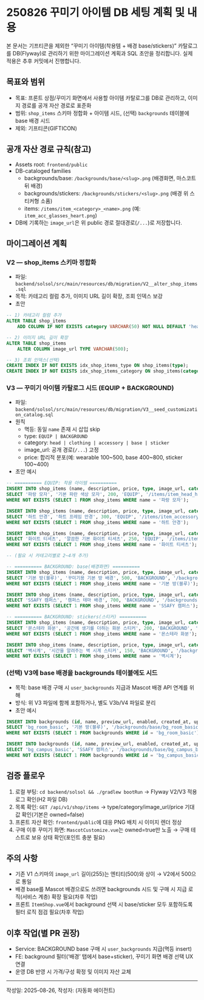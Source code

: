 # 250826 꾸미기 아이템 DB 세팅 계획 및 내용

본 문서는 기프티콘을 제외한 “꾸미기 아이템(착용템 + 배경 base/stickers)” 카탈로그를 DB(Flyway)로 관리하기 위한 마이그레이션 계획과 SQL 초안을 정리합니다. 실제 적용은 추후 커밋에서 진행합니다.

## 목표와 범위
- 목표: 프론트 상점/꾸미기 화면에서 사용할 아이템 카탈로그를 DB로 관리하고, 이미지 경로를 공개 자산 경로로 표준화
- 범위: `shop_items` 스키마 정합화 + 아이템 시드, (선택) `backgrounds` 테이블에 base 배경 시드
- 제외: 기프티콘(GIFTICON)

## 공개 자산 경로 규칙(참고)
- Assets root: `frontend/public`
- DB-cataloged families
  - backgrounds/base: `/backgrounds/base/<slug>.png` (배경화면, 마스코트 뒤 배경)
  - backgrounds/stickers: `/backgrounds/stickers/<slug>.png` (배경 위 스티커형 소품)
  - items: `/items/item_<category>_<name>.png` (예: `item_acc_glasses_heart.png`)
- DB에 기록하는 `image_url`은 위 public 경로 절대경로(`/...`)로 저장합니다.

## 마이그레이션 계획

### V2 — shop_items 스키마 정합화
- 파일: `backend/solsol/src/main/resources/db/migration/V2__alter_shop_items.sql`
- 목적: 카테고리 컬럼 추가, 이미지 URL 길이 확장, 조회 인덱스 보강
- 초안
```sql
-- 1) 카테고리 컬럼 추가
ALTER TABLE shop_items 
    ADD COLUMN IF NOT EXISTS category VARCHAR(50) NOT NULL DEFAULT 'head';

-- 2) 이미지 URL 길이 확장
ALTER TABLE shop_items 
    ALTER COLUMN image_url TYPE VARCHAR(500);

-- 3) 조회 인덱스(선택)
CREATE INDEX IF NOT EXISTS idx_shop_items_type ON shop_items(type);
CREATE INDEX IF NOT EXISTS idx_shop_items_category ON shop_items(category);
```

### V3 — 꾸미기 아이템 카탈로그 시드 (EQUIP + BACKGROUND)
- 파일: `backend/solsol/src/main/resources/db/migration/V3__seed_customization_catalog.sql`
- 원칙
  - 멱등: 동일 `name` 존재 시 삽입 skip
  - type: `EQUIP | BACKGROUND`
  - category: `head | clothing | accessory | base | sticker`
  - image_url: 공개 경로(`/...`) 고정
  - price: 합리적 분포(예: wearable 100~500, base 400~800, sticker 100~400)
- 초안 예시
```sql
-- ========== EQUIP: 착용 아이템 ==========
INSERT INTO shop_items (name, description, price, type, image_url, category, is_active, created_at, updated_at)
SELECT '파랑 모자', '기본 파란 색상 모자', 200, 'EQUIP', '/items/item_head_hat_blue.png', 'head', TRUE, CURRENT_TIMESTAMP, CURRENT_TIMESTAMP
WHERE NOT EXISTS (SELECT 1 FROM shop_items WHERE name = '파랑 모자');

INSERT INTO shop_items (name, description, price, type, image_url, category, is_active, created_at, updated_at)
SELECT '하트 안경', '하트 프레임 안경', 300, 'EQUIP', '/items/item_accessory_glasses_heart.png', 'accessory', TRUE, CURRENT_TIMESTAMP, CURRENT_TIMESTAMP
WHERE NOT EXISTS (SELECT 1 FROM shop_items WHERE name = '하트 안경');

INSERT INTO shop_items (name, description, price, type, image_url, category, is_active, created_at, updated_at)
SELECT '화이트 티셔츠', '깔끔한 기본 화이트 티셔츠', 250, 'EQUIP', '/items/item_clothing_tshirt_white.png', 'clothing', TRUE, CURRENT_TIMESTAMP, CURRENT_TIMESTAMP
WHERE NOT EXISTS (SELECT 1 FROM shop_items WHERE name = '화이트 티셔츠');

-- (필요 시 카테고리별로 2~4개 추가)

-- ========== BACKGROUND: base(배경화면) ==========
INSERT INTO shop_items (name, description, price, type, image_url, category, is_active, created_at, updated_at)
SELECT '기본 방(블루)', '꾸미기용 기본 방 배경', 500, 'BACKGROUND', '/backgrounds/base/bg_room_basic.png', 'base', TRUE, CURRENT_TIMESTAMP, CURRENT_TIMESTAMP
WHERE NOT EXISTS (SELECT 1 FROM shop_items WHERE name = '기본 방(블루)');

INSERT INTO shop_items (name, description, price, type, image_url, category, is_active, created_at, updated_at)
SELECT 'SSAFY 캠퍼스', '캠퍼스 테마 배경', 700, 'BACKGROUND', '/backgrounds/base/bg_campus_basic.png', 'base', TRUE, CURRENT_TIMESTAMP, CURRENT_TIMESTAMP
WHERE NOT EXISTS (SELECT 1 FROM shop_items WHERE name = 'SSAFY 캠퍼스');

-- ========== BACKGROUND: stickers(스티커) ==========
INSERT INTO shop_items (name, description, price, type, image_url, category, is_active, created_at, updated_at)
SELECT '몬스테라 화분', '공간에 생기를 더하는 화분 스티커', 200, 'BACKGROUND', '/backgrounds/stickers/plant_monstera.png', 'sticker', TRUE, CURRENT_TIMESTAMP, CURRENT_TIMESTAMP
WHERE NOT EXISTS (SELECT 1 FROM shop_items WHERE name = '몬스테라 화분');

INSERT INTO shop_items (name, description, price, type, image_url, category, is_active, created_at, updated_at)
SELECT '벽시계', '시간을 알려주는 벽 시계 스티커', 150, 'BACKGROUND', '/backgrounds/stickers/clock_wall.png', 'sticker', TRUE, CURRENT_TIMESTAMP, CURRENT_TIMESTAMP
WHERE NOT EXISTS (SELECT 1 FROM shop_items WHERE name = '벽시계');
```

### (선택) V3에 base 배경을 backgrounds 테이블에도 시드
- 목적: base 배경 구매 시 `user_backgrounds` 지급과 Mascot 배경 API 연계를 위해
- 방식: 위 V3 파일에 함께 포함하거나, 별도 V3b/V4 파일로 분리
- 초안 예시
```sql
INSERT INTO backgrounds (id, name, preview_url, enabled, created_at, updated_at)
SELECT 'bg_room_basic', '기본 방(블루)', '/backgrounds/base/bg_room_basic.png', TRUE, CURRENT_TIMESTAMP, CURRENT_TIMESTAMP
WHERE NOT EXISTS (SELECT 1 FROM backgrounds WHERE id = 'bg_room_basic');

INSERT INTO backgrounds (id, name, preview_url, enabled, created_at, updated_at)
SELECT 'bg_campus_basic', 'SSAFY 캠퍼스', '/backgrounds/base/bg_campus_basic.png', TRUE, CURRENT_TIMESTAMP, CURRENT_TIMESTAMP
WHERE NOT EXISTS (SELECT 1 FROM backgrounds WHERE id = 'bg_campus_basic');
```

## 검증 플로우
1) 로컬 부팅: `cd backend/solsol && ./gradlew bootRun` → Flyway V2/V3 적용 로그 확인(H2 파일 DB)
2) 목록 확인: `GET /api/v1/shop/items` → type/category/image_url/price 기대값 확인(기본은 owned=false)
3) 프론트 자산 확인: `frontend/public`에 대응 PNG 배치 시 이미지 렌더 정상
4) 구매 이후 꾸미기 화면: `MascotCustomize.vue`는 owned=true만 노출 → 구매 테스트로 보유 상태 확인(포인트 충분 필요)

## 주의 사항
- 기존 V1 스키마의 `image_url` 길이(255)는 엔티티(500)와 상이 → V2에서 500으로 통일
- 배경 base를 Mascot 배경으로도 쓰려면 backgrounds 시드 및 구매 시 지급 로직(서비스 계층) 확장 필요(차후 작업)
- 프론트 `ItemShop.vue`에서 background 선택 시 base/sticker 모두 포함하도록 필터 로직 점검 필요(차후 작업)

## 이후 작업(별 PR 권장)
- Service: BACKGROUND base 구매 시 `user_backgrounds` 지급(멱등 insert)
- FE: background 필터(‘배경’ 탭에서 base+sticker), 꾸미기 화면 배경 선택 UX 연결
- 운영 DB 반영 시 가격/구성 확정 및 이미지 자산 교체

---
작성일: 2025-08-26, 작성자: (자동화 에이전트)
